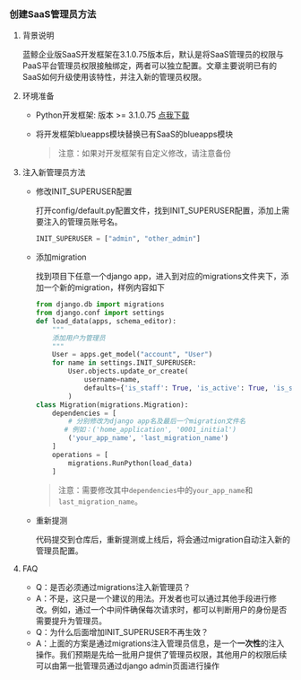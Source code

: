 ### 创建SaaS管理员方法

1. 背景说明

   蓝鲸企业版SaaS开发框架在3.1.0.75版本后，默认是将SaaS管理员的权限与PaaS平台管理员权限接触绑定，两者可以独立配置。文章主要说明已有的SaaS如何升级使用该特性，并注入新的管理员权限。

2. 环境准备

   - Python开发框架: 版本 >= 3.1.0.75 [点我下载](https://docs.bk.tencent.com/download/)

   - 将开发框架blueapps模块替换已有SaaS的blueapps模块

     > 注意：如果对开发框架有自定义修改，请注意备份

3. 注入新管理员方法

   - 修改INIT_SUPERUSER配置

     打开config/default.py配置文件，找到INIT_SUPERUSER配置，添加上需要注入的管理员账号名。

     ```python
     INIT_SUPERUSER = ["admin", "other_admin"]
     ```

   - 添加migration

     找到项目下任意一个django app，进入到对应的migrations文件夹下，添加一个新的migration，样例内容如下

     ```python
     from django.db import migrations
     from django.conf import settings
     def load_data(apps, schema_editor):
         """
         添加用户为管理员
         """
         User = apps.get_model("account", "User")
         for name in settings.INIT_SUPERUSER:
             User.objects.update_or_create(
                 username=name,
                 defaults={'is_staff': True, 'is_active': True, 'is_superuser': True}
             )
     class Migration(migrations.Migration):
         dependencies = [
             # 分别修改为django app名及最后一个migration文件名
           	# 例如：('home_application', '0001_initial')
             ('your_app_name', 'last_migration_name')
         ]
         operations = [
             migrations.RunPython(load_data)
         ]
     ```
        > 注意：需要修改其中`dependencies`中的`your_app_name`和`last_migration_name`。

   - 重新提测

     代码提交到仓库后，重新提测或上线后，将会通过migration自动注入新的管理员配置。

4. FAQ
   - Q：是否必须通过migrations注入新管理员？
   - A：不是，这只是一个建议的用法。开发者也可以通过其他手段进行修改。例如，通过一个中间件确保每次请求时，都可以判断用户的身份是否需要提升为管理员。
   - Q：为什么后面增加INIT_SUPERUSER不再生效？
   - A：上面的方案是通过migrations注入管理员信息，是一个**一次性**的注入操作。我们预期是先给一批用户提供了管理员权限，其他用户的权限后续可以由第一批管理员通过django admin页面进行操作